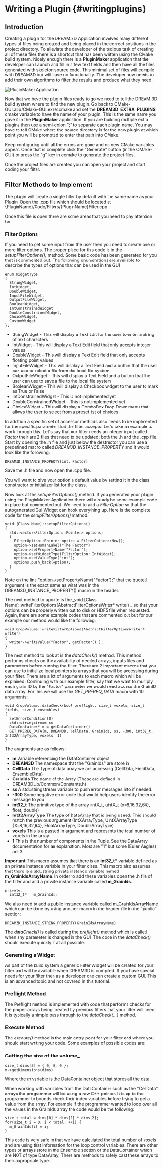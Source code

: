 Writing a Plugin {#writingplugins}
=========

##  Introduction
Creating a plugin for the DREAM.3D Application involves many different types of files being created and being placed in the correct positions in the project directory. To alleviate the developer of the tedious task of creating all of these files there is a shortcut that has been written using the CMake build system. Nicely enough there is a **PluginMaker** application that the developer can Launch and fill in a few text fields and then have all the files generated with skeleton source code. This minimal set of files will compile with DREAM3D but will have no functionality. The developer now needs to add their own algorithms to filter the results and produce what they need.


![PluginMaker Application](Images/PluginMaker.png)


Now that we have the plugin files ready to go we need to tell the DREAM.3D build system where to find the new plugin. Go back to CMake-GUI.app/CMake-GUI.exe/ccmake and set the **DREAM3D_EXTRA_PLUGINS** cmake variable to have the name of your plugin. This is the same name you gave it in the **PluginMaker** application. If you are building multiple extra plugins then use a semi-colon ";" to separate each plugin name. You may have to tell CMake where the source directory is for the new plugin at which point you will be prompted to enter that path into CMake.

Keep configuring until all the errors are gone and no new CMake variables appear. Once that is complete click the "Generate" button (in the CMake-GUI) or press the "g" key in ccmake to generate the project files.

Once the project files are created you can open your project and start coding your filter.

## Filter Methods to Implement

The plugin will create a single filter by default with the same name as your Plugin. Open the .cpp file which should be located at {PluginName}/Code/Filters/{PluginName}Filter.cpp.

Once this file is open there are some areas that you need to pay attention to:

### Filter Options

If you need to get some input from the user then you need to create one or more filter options. The proper place for this code is in the _setupFilterOptions();_ method. Some basic code has been generated for you that is commented out. The following enumerations are available to describe the types of options that can be used in the GUI

    enum WidgetType
    {
      StringWidget,
      IntWidget,
      DoubleWidget,
      InputFileWidget,
      OutputFileWidget,
      BooleanWidget,
      IntConstrainedWidget,
      DoubleConstrainedWidget,
      ChoiceWidget,
      CustomWidget
    };

- StringWidget - This will display a Text Edit for the user to enter a string of text characters
- IntWidget - This will display a Text Edit field that only accepts integer values
- DoubleWidget - This will display a Text Edit field that only accepts floating point values
- InputFileWidget - This will display a Text Field and a button that the user can use to select a file from the local file system
- OutputFileWidget - This will display a Text Field and a button that the user can use to save a file to the local file system
- BooleanWidget - This will display a Checkbox widget to the user to mark as True or False
- IntConstrainedWidget - This is not implemented yet
- DoubleConstrainedWidget - This is not implemented yet
- ChoiceWidget - This will display a ComboBox Drop Down menu that allows the user to select from a preset list of choices

In addition a specific set of accessor methods also needs to be implmented for the specific parameter that the filter accepts. Let's take an example to work through this. Let's say that our filter needs an integer input called _Factor_ their are 2 files that need to be updated: both the .h and the .cpp file. Start by opening the .h file and just below the destructor you can use a predefined macro called _DREAM3D_INSTANCE_PROPERTY_ and it would look like the following:

    DREAM3D_INSTANCE_PROPERTY(int, Factor)

Save the .h file and now open the .cpp file.


You will want to give your option a default value by setting it in the class constructor or initializer list for the class.

Now look at the _setupFilterOptions()_ method. If you generated your plugin using the PluginMaker Application there will already be some example code in place but commented out. We need to add a _FilterOption_ so that the autogenerated Gui Widget can hook everything up. Here is the complete code for the _setupFilterOptions()_ mathod.

    void [Class Name]::setupFilterOptions()
    {
      std::vector<FilterOption::Pointer> options;
      {
        FilterOption::Pointer option = FilterOption::New();
        option->setHumanLabel("The Factor");
        option->setPropertyName("Factor");
        option->setWidgetType(FilterOption::IntWidget);
        option->setValueType("int");
        options.push_back(option);
      }
    }

Note on the line "option->setPropertyName("Factor");" that the quoted argument is the exact same as what was in the DREAM3D_INSTANCE_PROPERTY() macro in the header.

The next method to update is the _void [Class Name]::writeFilterOptions(AbstractFilterOptionsWriter* writer) _ so that your options can be properly written out to disk or HDF5 file when requested. Again, there are some example codes that are commented out but for our example our method would like the following:

    void CropVolume::writeFilterOptions(AbstractFilterOptionsWriter* writer)
    {
      writer->writeValue("Factor", getFactor() );
    }

The next method to look at is the _dataCheck()_ method. This method performs checks on the availability of needed arrays, inputs files and parameters before running the filter. There are 2 important macros that you can use to initialize local pointers to arrays that you will be accessing during your filter. There are a lot of arguments to each macro which will be explained. Continuing with our example filter, say that we want to multiply each grain ID by the "Factor" parameter we would need access the GrainID data array. For this we will use the _GET_PREREQ_DATA_ macro with 10 arguments:

    void CropVolume::dataCheck(bool preflight, size_t voxels, size_t fields, size_t ensembles)
    {
      setErrorCondition(0);
      std::stringstream ss;
      DataContainer* m = getDataContainer();
      GET_PREREQ_DATA(m, DREAM3D, CellData, GrainIds, ss, -300, int32_t, Int32ArrayType, voxels, 1)
    }

The arugments are as follows:

- **m** Variable referencing the DataContainer object
- **DREAM3D** The namespace that the "GrainIds" are store in
- **CellData** The Type of data array we are accessing (CellData, FieldData, EnsembleData)
- **GrainIds** The name of the Array (These are defined in DREAM3DLib/Common/Constants.h)
- **ss** A std::stringstream variable to push error messages into if needed.
- **-300** Some negative error code that would help users identify the error message to you
- **int32_t** The primitive type of the array (intX_t, uintX_t {x=8,16,32,64}, float, double)
- **Int32ArrayType** The type of DataArray<T> that is being useed. This should match the previous argument (IntXArrayType, UIntXArrayType {X=8,16,32,64}, FloatArrayType, DoubleArrayType)
- **voxels** This is a passed in argument and represents the total number of voxels in the array
- **1** This is the number of components in the Tuple. See the DataArray documentation for an explanation. Most are "1" but some (Euler Angles) are 3.

**Important** This macro assumes that there is an __int32_t\*__ variable defined as an private instance variable in your filter class. This macro also assumes that there is a std::string private instance variable named __m_GrainIdsArrayName__. In order to add these variables open the .h file of the filter and add a private instance variable called __m_GrainIds__.

    private:
      int32_t*   m_GrainIds;


We also need to add a public instance variable called m_GrainIdsArrayName which can be done by using another macro in the header file in the "public" section:


    DREAM3D_INSTANCE_STRING_PROPERTY(GrainIdsArrayName)

The _dataCheck()_ is called during the _preflight()_ method which is called when any parameter is changed in the GUI. The code in the _dataCheck()_ should execute quickly if at all possible.


###  Generating a Widget
As part of the build system a generic Filter Widget will be created for your filter and will be available when DREAM3D is compiled. If you have special needs for your filter then as a developer one can create a custom GUI. This is an advanced topic and not covered in this tutorial.


###  Preflight Method
The Preflight method is implemented with code that performs checks for the proper arrays being created by previous filters that your filter will need. It is typically a simple pass through to the _dataCheck(...)_ method.

###  Execute Method
The _execute()_ method is the main entry point for your filter and where you should start writing your code. Some examples of possible codes are:

### Getting the size of the volume_
    size_t dims[3] = { 0, 0, 0 };
    m->getDimensions(dims);

Where the _m_ variable is the DataContainer object that stores all the data.

When working with variables from the DataContainer such as the "CellData" arrays the programmer will be using a raw C++ pointer. It is up to the programmer to bounds check their index variables before trying to get a value from the array. For example if the programmer wanted to loop over all the values in the GrainIds array the code would be the following:

    size_t total = dims[0] * dims[1] * dims[2];
    for(size_t i = 0; i < total; ++i) {
      m_GrainIds[i] = i;
    }


This code is very safe in that we have calculated the total number of voxels and are using that information for the loop control variables. There are other types of arrays store in the Ensemble section of the DataContainer which are NOT of type DataArray. There are methods to safely cast these arrays to their appropriate type.



